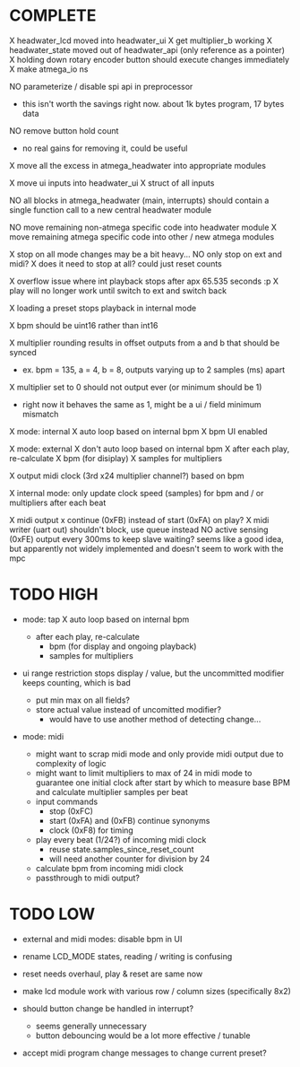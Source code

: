 COMPLETE
========

X headwater_lcd moved into headwater_ui
X get multiplier_b working
X headwater_state moved out of headwater_api (only reference as a pointer)
X holding down rotary encoder button should execute changes immediately
X make atmega_io ns

NO parameterize / disable spi api in preprocessor
  - this isn't worth the savings right now. about 1k bytes program, 17 bytes data

NO remove button hold count
  - no real gains for removing it, could be useful

X move all the excess in atmega_headwater into appropriate modules

X move ui inputs into headwater_ui
  X struct of all inputs

NO all blocks in atmega_headwater (main, interrupts) should
  contain a single function call to a new central headwater module

  NO move remaining non-atmega specific code into headwater module
  X move remaining atmega specific code into other / new atmega modules

X stop on all mode changes may be a bit heavy...
  NO only stop on ext and midi?
  X does it need to stop at all? could just reset counts

X overflow issue where int playback stops after apx 65.535 seconds :p
  X play will no longer work until switch to ext and switch back

X loading a preset stops playback in internal mode

X bpm should be uint16 rather than int16

X multiplier rounding results in offset outputs from a and b that should be synced
  - ex. bpm = 135, a = 4, b = 8, outputs varying up to 2 samples (ms) apart

X multiplier set to 0 should not output ever (or minimum should be 1)
  - right now it behaves the same as 1, might be a ui / field minimum mismatch

X mode: internal
  X auto loop based on internal bpm
  X bpm UI enabled

X mode: external
  X don't auto loop based on internal bpm
  X after each play, re-calculate
    X bpm (for disiplay)
    X samples for multipliers

X output midi clock (3rd x24 multiplier channel?) based on bpm

X internal mode: only update clock speed (samples) for bpm and / or multipliers after each beat

X midi output
  x continue (0xFB) instead of start (0xFA) on play?
  X midi writer (uart out) shouldn't block, use queue instead
  NO active sensing (0xFE) output every 300ms to keep slave waiting?
     seems like a good idea, but apparently not widely implemented
     and doesn't seem to work with the mpc

TODO HIGH
=========

- mode: tap
  X auto loop based on internal bpm
  - after each play, re-calculate
    - bpm (for display and ongoing playback)
    - samples for multipliers

- ui range restriction stops display / value,
  but the uncommitted modifier keeps counting, which is bad
  - put min max on all fields?
  - store actual value instead of uncomitted modifier?
    - would have to use another method of detecting change...

- mode: midi
  * might want to scrap midi mode and only provide midi output
    due to complexity of logic
  * might want to limit multipliers to max of 24 in midi mode to guarantee
    one initial clock after start by which to measure base BPM and calculate
    multiplier samples per beat
  - input commands
    - stop (0xFC)
    - start (0xFA) and (0xFB) continue synonyms
    - clock (0xF8) for timing
  - play every beat (1/24?) of incoming midi clock
    - reuse state.samples_since_reset_count
    - will need another counter for division by 24
  - calculate bpm from incoming midi clock
  - passthrough to midi output?

TODO LOW
========

- external and midi modes: disable bpm in UI

- rename LCD_MODE states, reading / writing is confusing

- reset needs overhaul, play & reset are same now

- make lcd module work with various row / column sizes (specifically 8x2)

- should button change be handled in interrupt?
  - seems generally unnecessary
  - button debouncing would be a lot more effective / tunable

- accept midi program change messages to change current preset?
